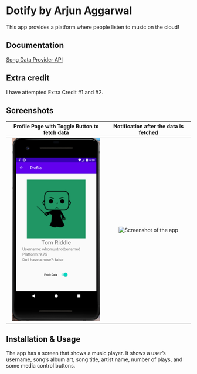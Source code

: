 # Dotify by Arjun Aggarwal

This app provides a platform where people listen to music on the cloud!

## Documentation
[Song Data Provider API](https://github.com/echeeUW/SongDataProvider)

## Extra credit
I have attempted Extra Credit #1 and #2.

## Screenshots

Profile Page with Toggle Button to fetch data | Notification after the data is fetched
:-------------------------:|:-------------------------:|
<img src="img/toggle.png" alt="Screenshot of the app" height="500" />  | <img src="img/notificaton.png" alt="Screenshot of the app" height="500" />


## Installation & Usage
The app has a screen that shows a music player. It shows a user’s username, song’s album art,
song title, artist name, number of plays, and some media control buttons.
